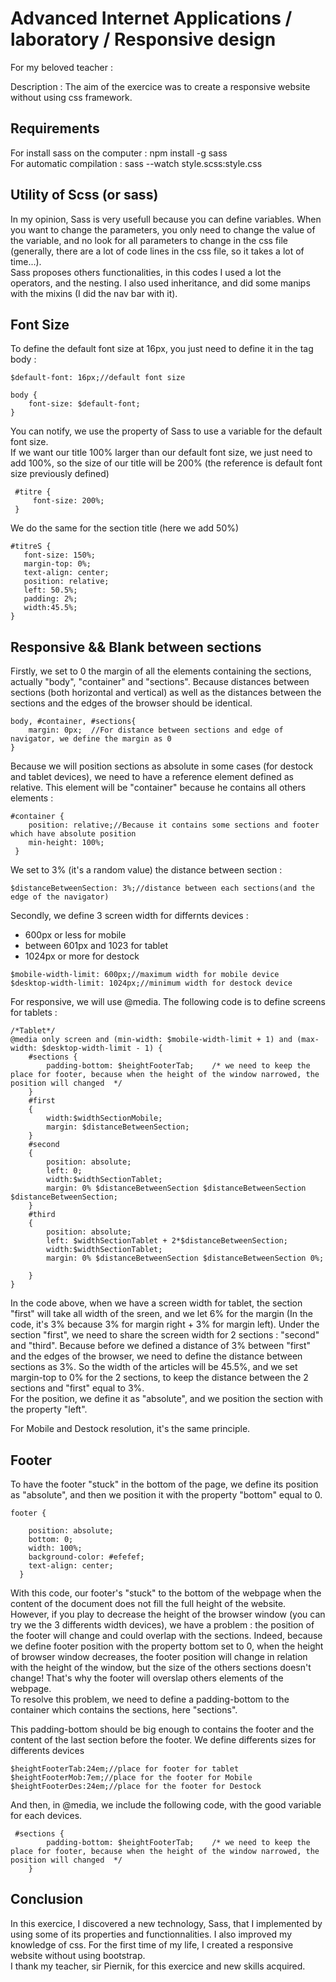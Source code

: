 # Advanced Internet Applications / laboratory / Responsive design

For my beloved teacher :

Description : The aim of the exercice was to create a responsive website without using css framework. 

## Requirements

For install sass on the computer : npm install -g sass  
For automatic compilation : sass --watch style.scss:style.css

## Utility of Scss (or sass) 

In my opinion, Sass is very usefull because you can define variables. When you want to change the parameters, you only need to change the value of the variable, and no look for all parameters to change in the css file (generally, there are a lot of code lines in the css file, so it takes a lot of time...).  
Sass proposes others functionalities, in this codes I used a lot the operators, and the nesting. I also used inheritance, and did some manips with the mixins (I did the nav bar with it).

## Font Size

To define the default font size at 16px, you just need to define it in the tag body :
```
$default-font: 16px;//default font size
```
```
body {
    font-size: $default-font;
}
```
You can notify, we use the property of Sass to use a variable for the default font size.  
If we want our title 100% larger than our default font size, we just need to add 100%, so the size of our title will be 200% (the reference is default font size previously defined)
```
 #titre {
     font-size: 200%;
 }
 ```
 We do the same for the section title (here we add 50%)
 ```
#titreS {
    font-size: 150%;
    margin-top: 0%;
    text-align: center;
    position: relative;
    left: 50.5%;
    padding: 2%;
    width:45.5%;
}
```
## Responsive && Blank between sections 

Firstly, we set to 0 the margin of all the elements containing the sections, actually "body", "container" and "sections". Because distances between sections (both horizontal  and  vertical)  as  well  as  the  distances  between  the  sections  and  the  edges  of  the browser should be identical.

```
body, #container, #sections{
    margin: 0px;  //For distance between sections and edge of navigator, we define the margin as 0
}
```
Because we will position sections as absolute in some cases (for destock and tablet devices), we need to have a reference element defined as relative. This element will be "container" because he contains all others elements :
```
#container { 
    position: relative;//Because it contains some sections and footer which have absolute position
    min-height: 100%;
 }
```
We set to 3% (it's a random value) the distance between section :

```
$distanceBetweenSection: 3%;//distance between each sections(and the edge of the navigator)
```
Secondly, we define 3 screen width for differnts devices : 
* 600px or less for mobile  
* between 601px and 1023 for tablet
* 1024px or more for destock

```
$mobile-width-limit: 600px;//maximum width for mobile device
$desktop-width-limit: 1024px;//minimum width for destock device
```

For responsive, we will use @media. The following code is to define screens for tablets :
```
/*Tablet*/
@media only screen and (min-width: $mobile-width-limit + 1) and (max-width: $desktop-width-limit - 1) {
    #sections { 
        padding-bottom: $heightFooterTab;    /* we need to keep the place for footer, because when the height of the window narrowed, the position will changed  */
    }
    #first
    {
        width:$widthSectionMobile;
        margin: $distanceBetweenSection;
    }
    #second
    {
        position: absolute;
        left: 0;
        width:$widthSectionTablet;
        margin: 0% $distanceBetweenSection $distanceBetweenSection $distanceBetweenSection;       
    }
    #third
    {
        position: absolute;
        left: $widthSectionTablet + 2*$distanceBetweenSection;    
        width:$widthSectionTablet;
        margin: 0% $distanceBetweenSection $distanceBetweenSection 0%;

    } 
}

```

In the code above, when we have a screen width for tablet, the section "first" will take all width of the sreen, and we let 6% for the margin (In the code, it's 3% because 3% for margin right + 3% for margin left). Under the section "first", we need to share the screen width for 2 sections : "second" and "third". Because before we defined a distance of 3% between "first" and the edges of the browser, we need to define the distance between sections as 3%. So the width of the articles will be 45.5%, and we set margin-top to 0% for the 2 sections, to keep the distance between the 2 sections and "first" equal to 3%.  
For the position, we define it as "absolute", and we position the section with the property "left".  
  
  
For Mobile and Destock resolution, it's the same principle.  

## Footer

To have the footer "stuck" in the bottom of the page, we define its position as "absolute", and then we position it with the property "bottom" equal to 0. 
```
footer {
   
    position: absolute;
    bottom: 0;
    width: 100%;
    background-color: #efefef;
    text-align: center;
  }
```
With this code, our footer's "stuck" to the bottom of the webpage when  the  content  of  the  document  does  not  fill  the full height of  the  website. However, if you play to decrease the height of the browser window (you can try we the 3 differents width devices), we have a problem : the position of the footer will change and could overlap with the sections. Indeed, because we define footer position with the property bottom set to 0, when the height of browser window decreases, the footer position will change in relation with the height of the window, but the size of the others sections doesn't change! That's why the footer will overslap others elements of the webpage.  
To resolve this problem, we need to define a padding-bottom to the container which contains the sections, here "sections".  

This padding-bottom should be big enough to contains the footer and the content of the last section before the footer.
We define differents sizes for differents devices
```
$heightFooterTab:24em;//place for footer for tablet
$heightFooterMob:7em;//place for the footer for Mobile
$heightFooterDes:24em;//place for the footer for Destock
```
And then, in @media, we include the following code, with the good variable for each devices.
```
 #sections { 
        padding-bottom: $heightFooterTab;    /* we need to keep the place for footer, because when the height of the window narrowed, the position will changed  */
    }
 ```
## Conclusion

In this exercice, I discovered a new technology, Sass, that I implemented by using some of its properties and functionnalities. I also improved my knowledge of css. For the first time of my life, I created a responsive website without using bootstrap.   
I thank my teacher, sir Piernik, for this exercice and new skills acquired.
